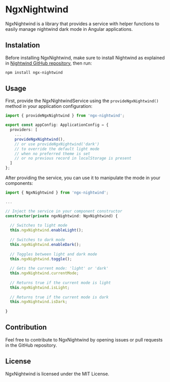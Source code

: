 # NgxNightwind

NgxNightwind is a library that provides a service with helper functions to easily manage nightwind dark mode in Angular applications.

## Instalation

Before installing NgxNightwind, make sure to install Nightwind as explained in
<a href="https://github.com/jjranalli/nightwind?tab=readme-ov-file#installation">Nightwind GitHub repository</a>, then run:
```sh
npm install ngx-nightwind
```

## Usage

First, provide the NgxNightwindService using the `provideNgxNightwind()` method in your application configuration:
```ts
import { provideNgxNightwind } from 'ngx-nightwind';

export const appConfig: ApplicationConfig = {
  providers: [
    ...
    provideNgxNightwind(),
    // or use provideNgxNightwind('dark') 
    // to override the default light mode 
    // when no preferred theme is set 
    // or no previous record in localStorage is present
  ]
};
```

After providing the service, you can use it to manipulate the mode in your components:

```ts
import { NgxNightwind } from 'ngx-nightwind';

...

// Inject the service in your component constructor
constructor(private ngxNightwind: NgxNightwind) {
  
  // Switches to light mode
  this.ngxNightwind.enableLight();
  
  // Switches to dark mode
  this.ngxNightwind.enableDark();
  
  // Toggles between light and dark mode
  this.ngxNightwind.toggle();
  
  // Gets the current mode: 'light' or 'dark'
  this.ngxNightwind.currentMode;
  
  // Returns true if the current mode is light
  this.ngxNightwind.isLight;
  
  // Returns true if the current mode is dark
  this.ngxNightwind.isDark;
  
}
```

## Contribution
Feel free to contribute to NgxNightwind by opening issues or pull requests in the GitHub repository.

## License
NgxNightwind is licensed under the MIT License.
